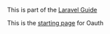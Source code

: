 This is part of the [Laravel Guide](https://github.com/alnutile/laravel_guide/blob/master/index.md)

This is the [starting page](https://github.com/alnutile/laravel_guide/blob/master/docs/oauth.md) for Oauth

